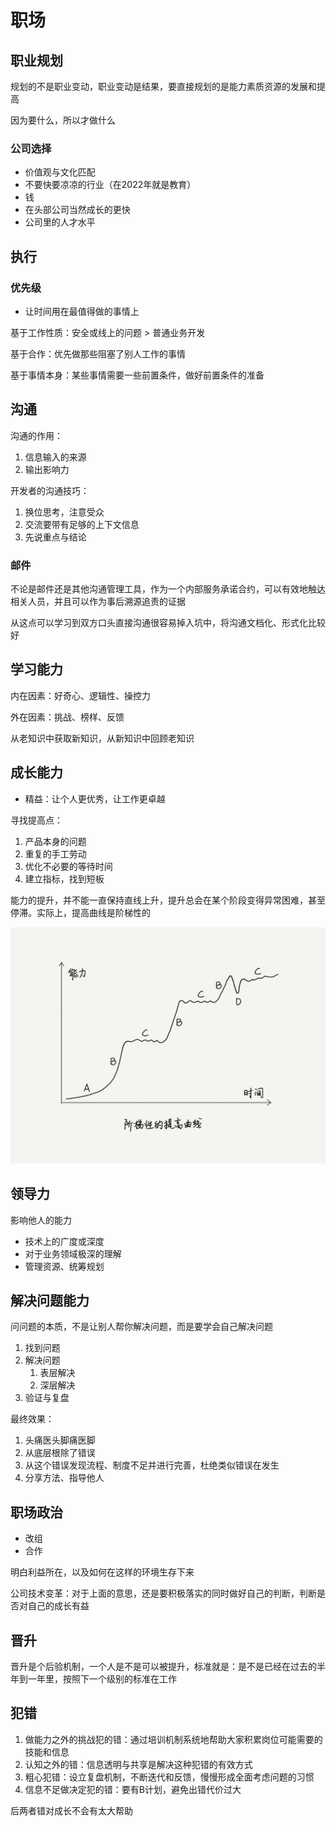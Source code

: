 
# 职场

## 职业规划

规划的不是职业变动，职业变动是结果，要直接规划的是能力素质资源的发展和提高

因为要什么，所以才做什么

### 公司选择

- 价值观与文化匹配
- 不要快要凉凉的行业（在2022年就是教育）
- 钱
- 在头部公司当然成长的更快
- 公司里的人才水平

## 执行

### 优先级

- 让时间用在最值得做的事情上

基于工作性质：安全或线上的问题 > 普通业务开发

基于合作：优先做那些阻塞了别人工作的事情

基于事情本身：某些事情需要一些前置条件，做好前置条件的准备

## 沟通

沟通的作用：

1. 信息输入的来源
2. 输出影响力

开发者的沟通技巧：

1. 换位思考，注意受众
2. 交流要带有足够的上下文信息
3. 先说重点与结论

### 邮件

不论是邮件还是其他沟通管理工具，作为一个内部服务承诺合约，可以有效地触达相关人员，并且可以作为事后溯源追责的证据

从这点可以学习到双方口头直接沟通很容易掉入坑中，将沟通文档化、形式化比较好

## 学习能力

内在因素：好奇心、逻辑性、操控力

外在因素：挑战、榜样、反馈

从老知识中获取新知识，从新知识中回顾老知识

## 成长能力

- 精益：让个人更优秀，让工作更卓越

寻找提高点：

1. 产品本身的问题
2. 重复的手工劳动
3. 优化不必要的等待时间
4. 建立指标，找到短板

能力的提升，并不能一直保持直线上升，提升总会在某个阶段变得异常困难，甚至停滞。实际上，提高曲线是阶梯性的

![2022713203834](/assets/2022713203834.webp)

## 领导力

影响他人的能力

- 技术上的广度或深度
- 对于业务领域极深的理解
- 管理资源、统筹规划

## 解决问题能力

问问题的本质，不是让别人帮你解决问题，而是要学会自己解决问题

1. 找到问题
2. 解决问题
   1. 表层解决
   2. 深层解决
3. 验证与复盘

最终效果：

1. 头痛医头脚痛医脚
2. 从底层根除了错误
3. 从这个错误发现流程、制度不足并进行完善，杜绝类似错误在发生
4. 分享方法、指导他人

## 职场政治

- 改组
- 合作

明白利益所在，以及如何在这样的环境生存下来

公司技术变革：对于上面的意思，还是要积极落实的同时做好自己的判断，判断是否对自己的成长有益

## 晋升

晋升是个后验机制，一个人是不是可以被提升，标准就是：是不是已经在过去的半年到一年里，按照下一个级别的标准在工作

## 犯错

1. 做能力之外的挑战犯的错：通过培训机制系统地帮助大家积累岗位可能需要的技能和信息
2. 认知之外的错：信息透明与共享是解决这种犯错的有效方式
3. 粗心犯错：设立复盘机制，不断迭代和反馈，慢慢形成全面考虑问题的习惯
4. 信息不足做决定犯的错：要有B计划，避免出错代价过大

后两者错对成长不会有太大帮助
